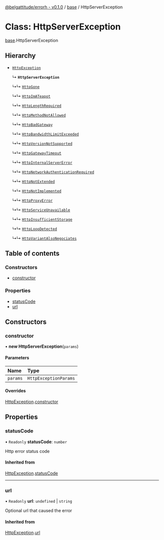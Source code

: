 [@belgattitude/errorh - v0.1.0](../README.md) / [base](../modules/base.md) / HttpServerException

# Class: HttpServerException

[base](../modules/base.md).HttpServerException

## Hierarchy

- [`HttpException`](base.HttpException.md)

  ↳ **`HttpServerException`**

  ↳↳ [`HttpGone`](client.HttpGone.md)

  ↳↳ [`HttpImATeapot`](client.HttpImATeapot.md)

  ↳↳ [`HttpLengthRequired`](client.HttpLengthRequired.md)

  ↳↳ [`HttpMethodNotAllowed`](client.HttpMethodNotAllowed.md)

  ↳↳ [`HttpBadGateway`](server.HttpBadGateway.md)

  ↳↳ [`HttpBandwidthLimitExceeded`](server.HttpBandwidthLimitExceeded.md)

  ↳↳ [`HttpVersionNotSupported`](server.HttpVersionNotSupported.md)

  ↳↳ [`HttpGatewayTimeout`](server.HttpGatewayTimeout.md)

  ↳↳ [`HttpInternalServerError`](server.HttpInternalServerError.md)

  ↳↳ [`HttpNetworkAuthenticationRequired`](server.HttpNetworkAuthenticationRequired.md)

  ↳↳ [`HttpNotExtended`](server.HttpNotExtended.md)

  ↳↳ [`HttpNotImplemented`](server.HttpNotImplemented.md)

  ↳↳ [`HttpProxyError`](server.HttpProxyError.md)

  ↳↳ [`HttpServiceUnavailable`](server.HttpServiceUnavailable.md)

  ↳↳ [`HttpInsufficientStorage`](server.HttpInsufficientStorage.md)

  ↳↳ [`HttpLoopDetected`](server.HttpLoopDetected.md)

  ↳↳ [`HttpVariantAlsoNegociates`](server.HttpVariantAlsoNegociates.md)

## Table of contents

### Constructors

- [constructor](base.HttpServerException.md#constructor)

### Properties

- [statusCode](base.HttpServerException.md#statuscode)
- [url](base.HttpServerException.md#url)

## Constructors

### constructor

• **new HttpServerException**(`params`)

#### Parameters

| Name     | Type                  |
| :------- | :-------------------- |
| `params` | `HttpExceptionParams` |

#### Overrides

[HttpException](base.HttpException.md).[constructor](base.HttpException.md#constructor)

## Properties

### statusCode

• `Readonly` **statusCode**: `number`

Http error status code

#### Inherited from

[HttpException](base.HttpException.md).[statusCode](base.HttpException.md#statuscode)

---

### url

• `Readonly` **url**: `undefined` \| `string`

Optional url that caused the error

#### Inherited from

[HttpException](base.HttpException.md).[url](base.HttpException.md#url)
